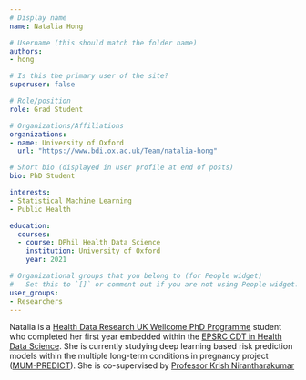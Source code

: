 ```yaml
---
# Display name
name: Natalia Hong

# Username (this should match the folder name)
authors:
- hong

# Is this the primary user of the site?
superuser: false

# Role/position
role: Grad Student

# Organizations/Affiliations
organizations:
- name: University of Oxford
  url: "https://www.bdi.ox.ac.uk/Team/natalia-hong"

# Short bio (displayed in user profile at end of posts)
bio: PhD Student

interests:
- Statistical Machine Learning
- Public Health

education:
  courses:
  - course: DPhil Health Data Science
    institution: University of Oxford
    year: 2021

# Organizational groups that you belong to (for People widget)
#   Set this to `[]` or comment out if you are not using People widget.
user_groups:
- Researchers
---
```


Natalia is a [Health Data Research UK Wellcome PhD Programme](https://www.hdruk.ac.uk/careers-in-health-data-science/further-education/phd-programme/) student who completed her first year embedded within the [EPSRC CDT in Health Data Science](https://www.bdi.ox.ac.uk/study/cdt). She is currently studying deep learning based risk prediction models within the multiple long-term conditions in pregnancy project ([MUM-PREDICT](https://mumpredict.org/)). She is co-supervised by [Professor Krish Nirantharakumar](https://www.birmingham.ac.uk/staff/profiles/applied-health/nirantharakumar-krishnarajah.aspx)

